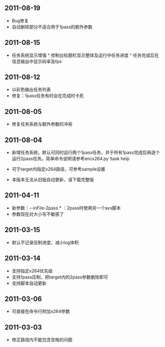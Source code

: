 ## 2011-08-19

* Bug修复
* 自动删除部分不适合用于1pass的额外参数

## 2011-08-15

* 任务系统显示增强
    ^ 控制台标题栏显示整体及运行中任务进度
    ^ 任务完成后在信息输出中显示码率及fps

## 2011-08-12

* 以彩色输出任务列表
* 修复：1pass任务有时会在完成时卡死

## 2011-08-05

* 修复任务系统与额外参数的冲突

## 2011-08-04

* 新增任务系统，默认可同时运行两个1pass任务，并于所有1pass完成后再逐个运行2pass任务。简单命令说明请参考encx264.py !task help
* 可于target内指定x264路径，可参考sample设置

* 本版本无法从旧版自动更新，请下载完整版

## 2011-04-11

* 新参数：--inFile-2pass * ：2pass时使用另一个avs脚本
* 参数现在对大小写不敏感了

## 2011-03-15

* 默认不记录压制进度，减小log体积

## 2011-03-14

* 支持指定x264优先级
* 支持1pass压制，把target内的2pass参数删除即可
* 支持脚本自动更新

## 2011-03-06

* 可直接在命令行附加x264参数

## 2011-03-03

* 修正路径内不能包含空格的问题

